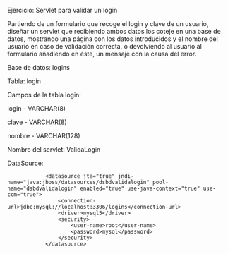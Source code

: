 Ejercicio: Servlet para validar un login

Partiendo de un formulario que recoge el login y clave de un usuario, diseñar un servlet que recibiendo ambos datos los coteje en una base de datos, mostrando una página con los datos introducidos y el nombre del usuario en caso de validación correcta, o devolviendo al usuario al formulario añadiendo en éste, un mensaje con la causa del error.

Base de datos: logins

Tabla: login

Campos de la tabla login:

login - VARCHAR(8)

clave - VARCHAR(8)

nombre - VARCHAR(128)

Nombre del servlet: ValidaLogin

DataSource:

                <datasource jta="true" jndi-name="java:jboss/datasources/dsbdvalidalogin" pool-name="dsbdvalidalogin" enabled="true" use-java-context="true" use-ccm="true">
                    <connection-url>jdbc:mysql://localhost:3306/logins</connection-url>
                    <driver>mysql5</driver>
                    <security>
                        <user-name>root</user-name>
                        <password>mysql</password>
                    </security>
                </datasource>